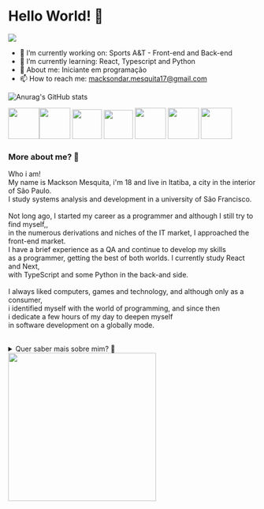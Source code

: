 # Hello World! 👋

![](https://github.com/Anmol-Baranwal/Cool-GIFs-For-GitHub/assets/74038190/d48893bd-0757-481c-8d7e-ba3e163feae7)


- 🔭 I’m currently working on: Sports A&T - Front-end and Back-end
- 🌱 I’m currently learning: React, Typescript and Python
- 💬 About me: Iniciante em programação 
- 📫 How to reach me: macksondar.mesquita17@gmail.com

![Anurag's GitHub stats](https://github-readme-stats.vercel.app/api?username=MacksonMesquita&show_icons=true&theme=radical)

<img src="https://user-images.githubusercontent.com/74038190/212257454-16e3712e-945a-4ca2-b238-408ad0bf87e6.gif" width="63"><img src="https://user-images.githubusercontent.com/74038190/212257472-08e52665-c503-4bd9-aa20-f5a4dae769b5.gif" width="63">
<img src="https://user-images.githubusercontent.com/74038190/212257465-7ce8d493-cac5-494e-982a-5a9deb852c4b.gif" width="60">
<img src="https://user-images.githubusercontent.com/74038190/212257460-738ff738-247f-4445-a718-cdd0ca76e2db.gif" width="59">
<img src="https://user-images.githubusercontent.com/74038190/212257467-871d32b7-e401-42e8-a166-fcfd7baa4c6b.gif" width="63">
<img src="https://github.com/Anmol-Baranwal/Cool-GIFs-For-GitHub/assets/74038190/29fd6286-4e7b-4d6c-818f-c4765d5e39a9" width="63">
<img src="https://github.com/Anmol-Baranwal/Cool-GIFs-For-GitHub/assets/74038190/67f477ed-6624-42da-99f0-1a7b1a16eecb" width="63">


### More about me? 💬 </summary>
Who i am!
<br>
My name is Mackson Mesquita, i'm 18 and live in Itatiba, a city in the interior of São Paulo.
  <br>
I study systems analysis and development in a university of São Francisco. 
  <br>
  <br>
Not long ago, I started my career as a programmer and although I still try to find myself,,
  <br>
in the numerous derivations and niches of the IT market, I approached the front-end market. 
  <br>
I have a brief experience as a QA and continue to develop my skills
  <br>
as a programmer, getting the best of both worlds. I currently study React and Next, 
  <br>
with TypeScript and some Python in the back-and side. 
  <br>
  <br>
I always liked computers, games and technology, and although only as a consumer, 
  <br>
i identified myself with the world of programming, and since then
  <br>
i dedicate a few hours of my day to deepen myself
  <br>
in software development on a globally mode.

<br />

<details>
<summary> Quer saber mais sobre mim? 💬 </summary>
<br>
Quem sou eu!
<br><br>
Me chamo Mackson da Rocha Mesquita, tenho 18 anos e moro em Itatiba, São Paulo.
  <br>
Estudo Análise e Desenvolvimento de Sistemas na Universidade São Francisco. 
  <br>
  <br>
A pouco tempo, iniciei minha carreira como programador e embora ainda tente me achar,
  <br>
nas inúmeras derivações e nichos do mercado de TI, me aproximei do mercado de front-end. 
  <br>
Tenho uma breve experiência como QA e continuo a desenvolver minhas habilidades 
  <br>
como programador, extraindo o melhor dos dois mundos. Atualmente, estudo React e Next, 
  <br>
com a linguagem TypeScript e um pouco de Phyton. 
  <br>
  <br>
Sempre gostei de computadores, jogos e tecnologia, e embora na época apenas como consumidor, 
  <br>
me identifiquei com o mundo da programação, e desde então
  <br>
dedico algumas horas do meu dia, a me aprofundar 
  <br>
em desenvolvimento de software de um modo global.
</details>

<img src="https://user-images.githubusercontent.com/74038190/235224431-e8c8c12e-6826-47f1-89fb-2ddad83b3abf.gif" width="300">
<br><br>
